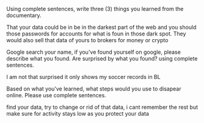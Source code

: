 Using complete sentences, write three (3) things you learned from the documentary.

That your data could be in be in the darkest part of the web and you should those passwords for accounts for what is foun in those dark spot. They would also sell that data of yours to brokers for money or crypto

Google search your name, if you've found yourself on google, please describe what you found. Are surprised by what you found? using complete sentences.

I am not that surprised it only shows my soccer records in BL

Based on what you've learned, what steps would you use to disapear online. Please use complete sentences.

find your data, try to change or rid of that data,  i cant remember the rest but make sure for activity stays low as you protect your data 